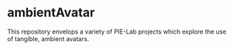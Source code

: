 ambientAvatar
=============

This repository envelops a variety of PIE-Lab projects which explore the use of tangible, ambient avatars.
